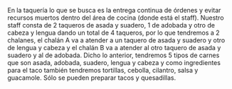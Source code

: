 En la taquería lo que se busca es la entrega continua de órdenes y evitar recursos muertos dentro del área de cocina (donde está el staff). Nuestro staff consta de 2 taqueros de asada y suadero, 1 de adobada y otro de cabeza y lengua dando un total de 4 taqueros, por lo que tendremos a 2 chalanes, el chalán A va a atender a un taquero de asada y suadero  y otro de lengua y cabeza y el chalán B va a atender al otro taquero de asada y suadero y al de adobada. Dicho lo anterior, tendremos 5 tipos de carnes que son asada, adobada, suadero, lengua y cabeza y como ingredientes para el taco también tendremos tortillas, cebolla, cilantro, salsa y guacamole. Sólo se pueden preparar tacos y quesadillas. 
